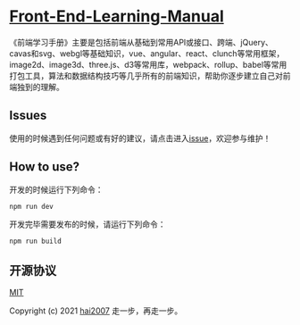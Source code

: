 # [Front-End-Learning-Manual](https://hai2007.github.io/Front-End-Learning-Manual/)
《前端学习手册》主要是包括前端从基础到常用API或接口、跨端、jQuery、cavas和svg、webgl等基础知识，vue、angular、react、clunch等常用框架，image2d、image3d、three.js、d3等常用库，webpack、rollup、babel等常用打包工具，算法和数据结构技巧等几乎所有的前端知识，帮助你逐步建立自己对前端独到的理解。

## Issues
使用的时候遇到任何问题或有好的建议，请点击进入[issue](https://github.com/hai2007/Front-End-Learning-Manual/issues)，欢迎参与维护！

## How to use?

开发的时候运行下列命令：

```
npm run dev
```

开发完毕需要发布的时候，请运行下列命令：

```
npm run build
```

开源协议
---------------------------------------
[MIT](https://github.com/hai2007/Front-End-Learning-Manual/blob/master/LICENSE)

Copyright (c) 2021 [hai2007](https://hai2007.gitee.io/sweethome/) 走一步，再走一步。
